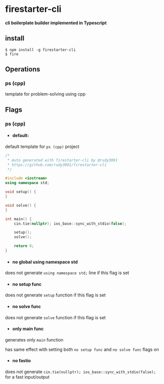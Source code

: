 # firestarter-cli

**cli boilerplate builder implemented in Typescript**

## install

```
$ npm install -g firestarter-cli
$ fire
```

## Operations

### ps (cpp)

template for problem-solving using cpp

## Flags

### ps (cpp)

- #### default:

default template for `ps (cpp)` project

```cpp
/*
 * Auto generated with firestarter-cli by @rudy3091
 * https://github.com/rudy3091/firestarter-cli
 */

#include <iostream>
using namespace std;

void setup() {
}

void solve() {
}

int main() {
	cin.tie(nullptr); ios_base::sync_with_stdio(false);

	setup();
	solve();

	return 0;
}
```

- #### no global using namespace std

does not generate `using namespace std;` line if this flag is set

- #### no setup func

does not generate `setup` function if this flag is set

- #### no solve func

does not generate `solve` function if this flag is set

- #### only main func

generates only `main` function

has same effect with setting both `no setup func` and `no solve func` flags on

- #### no fastio

does not generate `cin.tie(nullptr); ios_base::sync_with_stdio(false);` for a fast input/output
